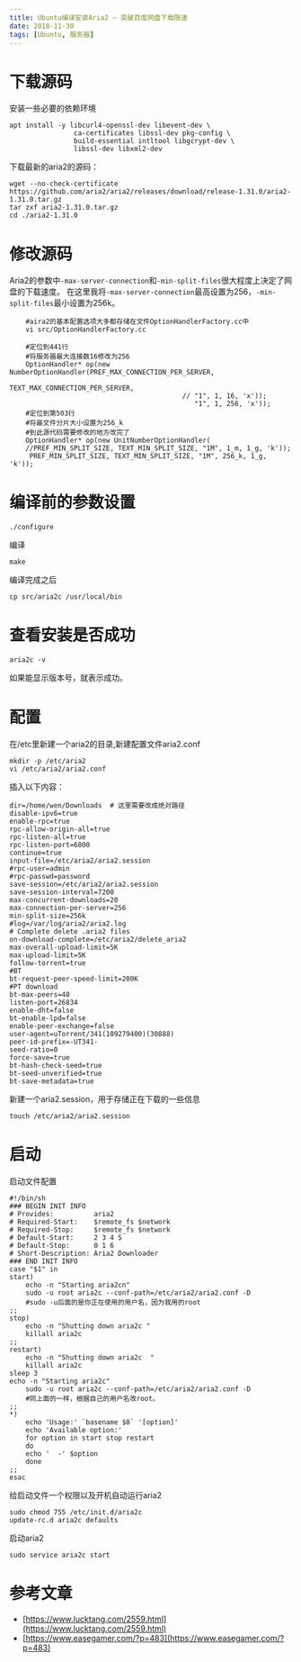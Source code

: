 ```yaml
---
title: Ubuntu编译安装Aria2 – 突破百度网盘下载限速
date: 2018-11-30
tags: [Ubuntu, 服务器]
---
```


# 下载源码

安装一些必要的依赖环境

```
apt install -y libcurl4-openssl-dev libevent-dev \
                ca-certificates libssl-dev pkg-config \
                build-essential intltool libgcrypt-dev \
                libssl-dev libxml2-dev
```

下载最新的aria2的源码：

```
wget --no-check-certificate https://github.com/aria2/aria2/releases/download/release-1.31.0/aria2-1.31.0.tar.gz
tar zxf aria2-1.31.0.tar.gz
cd ./aria2-1.31.0
```

# 修改源码

Aria2的参数中`-max-server-connection`和`-min-split-files`很大程度上决定了网盘的下载速度。
在这里我将`-max-server-connection`最高设置为256，`-min-split-files`最小设置为256k。

<!--more-->

```
    #aira2的基本配置选项大多都存储在文件OptionHandlerFactory.cc中
    vi src/OptionHandlerFactory.cc

    #定位到441行
    #将服务器最大连接数16修改为256
    OptionHandler* op(new NumberOptionHandler(PREF_MAX_CONNECTION_PER_SERVER,
                                              TEXT_MAX_CONNECTION_PER_SERVER,
                                           // "1", 1, 16, 'x'));
                                              "1", 1, 256, 'x'));
    #定位到第503行
    #将最文件分片大小设置为256_k
    #到此源代码需要修改的地方改完了
    OptionHandler* op(new UnitNumberOptionHandler(
    //PREF_MIN_SPLIT_SIZE, TEXT_MIN_SPLIT_SIZE, "1M", 1_m, 1_g, 'k'));
     PREF_MIN_SPLIT_SIZE, TEXT_MIN_SPLIT_SIZE, "1M", 256_k, 1_g, 'k'));
```

# 编译前的参数设置

```
./configure
```

编译

```
make
```

编译完成之后

```
cp src/aria2c /usr/local/bin
```

# 查看安装是否成功

```
aria2c -v
```

如果能显示版本号，就表示成功。

# 配置

在/etc里新建一个aria2的目录,新建配置文件aria2.conf

```
mkdir -p /etc/aria2
vi /etc/aria2/aria2.conf
```

插入以下内容：

```
dir=/home/wen/Downloads  # 这里需要改成绝对路径
disable-ipv6=true
enable-rpc=true
rpc-allow-origin-all=true
rpc-listen-all=true
rpc-listen-port=6800
continue=true
input-file=/etc/aria2/aria2.session
#rpc-user=admin
#rpc-passwd=password
save-session=/etc/aria2/aria2.session
save-session-interval=7200
max-concurrent-downloads=20
max-connection-per-server=256
min-split-size=256k
#log=/var/log/aria2/aria2.log
# Complete delete .aria2 files
on-download-complete=/etc/aria2/delete_aria2
max-overall-upload-limit=5K
max-upload-limit=5K
follow-torrent=true
#BT
bt-request-peer-speed-limit=200K
#PT download
bt-max-peers=48
listen-port=26834
enable-dht=false
bt-enable-lpd=false
enable-peer-exchange=false
user-agent=uTorrent/341(109279400)(30888)
peer-id-prefix=-UT341-
seed-ratio=0
force-save=true
bt-hash-check-seed=true
bt-seed-unverified=true
bt-save-metadata=true
```

新建一个aria2.session，用于存储正在下载的一些信息

```
touch /etc/aria2/aria2.session
```

# 启动

启动文件配置

```
#!/bin/sh
### BEGIN INIT INFO
# Provides:          aria2
# Required-Start:    $remote_fs $network
# Required-Stop:     $remote_fs $network
# Default-Start:     2 3 4 5
# Default-Stop:      0 1 6
# Short-Description: Aria2 Downloader
### END INIT INFO
case "$1" in
start)
    echo -n "Starting aria2cn"
    sudo -u root aria2c --conf-path=/etc/aria2/aria2.conf -D
    #sudo -u后面的是你正在使用的用户名，因为我用的root
;;
stop)
    echo -n "Shutting down aria2c "
    killall aria2c
;;
restart)
    echo -n "Shutting down aria2c  "
    killall aria2c
sleep 3
echo -n "Starting aria2c"
    sudo -u root aria2c --conf-path=/etc/aria2/aria2.conf -D
    #同上面的一样，根据自己的用户名改root。
;;
*)
    echo 'Usage:' `basename $0` '[option]'
    echo 'Available option:'
    for option in start stop restart
    do
    echo '  -' $option
    done
;;
esac
```

给启动文件一个权限以及开机自动运行aria2

```
sudo chmod 755 /etc/init.d/aria2c
update-rc.d aria2c defaults
```

启动aria2

```
sudo service aria2c start
```

# 参考文章

- [https://www.lucktang.com/2559.html](https://www.lucktang.com/2559.html)
- [https://www.easegamer.com/?p=483](https://www.easegamer.com/?p=483)
